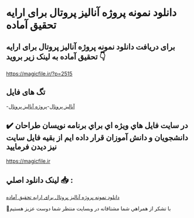 # دانلود نمونه پروژه آنالیز پروتال برای ارایه تحقیق آماده

## برای دریافت دانلود نمونه پروژه آنالیز پروتال برای ارایه تحقیق آماده به لینک زیر بروید 👇

https://magicfile.ir/?p=2515

## تگ های فایل

-[آناليز پروتال](https://magicfile.ir/product/%d9%86%d9%85%d9%88%d9%86%d9%87-%d9%be%d8%b1%d9%88%da%98%d9%87-%d8%a2%d9%86%d8%a7%d9%84%d9%8a%d8%b2-%d9%be%d8%b1%d9%88%d8%aa%d8%a7%d9%84/)-[پروژه آناليز پروتال](https://magicfile.ir/product/%d9%86%d9%85%d9%88%d9%86%d9%87-%d9%be%d8%b1%d9%88%da%98%d9%87-%d8%a2%d9%86%d8%a7%d9%84%d9%8a%d8%b2-%d9%be%d8%b1%d9%88%d8%aa%d8%a7%d9%84/)

## ✔️ در سايت فايل هاي ويژه اي براي برنامه نويسان طراحان دانشجويان و دانش آموزان قرار داده ايم از بقيه فايل سايت نيز ديدن فرماييد

https://magicfile.ir


## لينک دانلود اصلي 📥 :

[دانلود نمونه پروژه آنالیز پروتال برای ارایه تحقیق آماده](https://magicfile.ir/product/%d9%86%d9%85%d9%88%d9%86%d9%87-%d9%be%d8%b1%d9%88%da%98%d9%87-%d8%a2%d9%86%d8%a7%d9%84%d9%8a%d8%b2-%d9%be%d8%b1%d9%88%d8%aa%d8%a7%d9%84/) 


🙏با تشکر از همراهي شما مشتاقانه در وبسایت منتظر شما دوست عزیز هستیم

